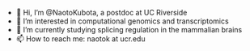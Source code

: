 - 👋 Hi, I’m @NaotoKubota, a postdoc at UC Riverside
- 👀 I’m interested in computational genomics and transcriptomics
- 🌱 I’m currently studying splicing regulation in the mammalian brains
- 📫 How to reach me: naotok at ucr.edu

<!---
NaotoKubota/NaotoKubota is a ✨ special ✨ repository because its `README.md` (this file) appears on your GitHub profile.
You can click the Preview link to take a look at your changes.
--->
